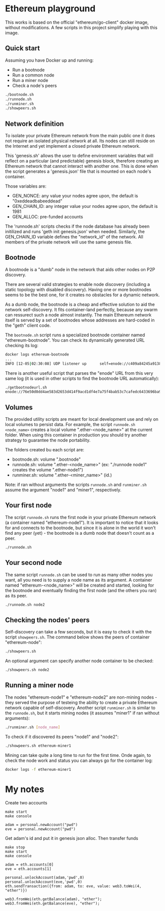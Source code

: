 Ethereum playground
==========

This works is based on the official "ethereum/go-client" docker image, without modifications. A few scripts in this project simplify playing with this image.

## Quick start

Assuming you have Docker up and running:

* Run a bootnode
* Run a common node
* Run a miner node
* Check a node's peers

```sh
./bootnode.sh
./runnode.sh
./runminer.sh
./showpeers.sh
```

## Network definition

To isolate your private Ethereum network from the main public one it does not require an isolated physical network at all. Its nodes can still reside on the Internet and yet implement a closed private Ethereum network.

This 'genesis.sh' allows the user to define environment variables that will reflect on a particular (and predictable) genesis block, therefore creating an Ethereum network that cannot interact with another one. This is done when the script generates a 'genesis.json' file that is mounted on each node's container.

Those variables are:

* GEN_NONCE: any value your nodes agree upon, the default is "0xeddeadbabeeddead"
* GEN_CHAIN_ID: any integer value your nodes agree upon, the default is 1981
* GEN_ALLOC: pre-funded accounts

The 'runnode.sh' scripts checks if the node database has already been initilized and runs 'geth init genesis.json' when needed. Similarly, the GEN_CHAIN_ID variable defines the "network_id" of the network. All members of the private network will use the same genesis file.

## Bootnode

A bootnode is a "dumb" node in the network that aids other nodes on P2P discovery.

There are several valid strategies to enable node discovery (including a static topology with disabled discovery). Having one or more bootnodes seems to be the best one, for it creates no obstacles for a dynamic network.

As a dumb node, the bootnode is a cheap and effective solution to aid the network self-discovery. It fits container-land perfectly, because any swarm can ressurect such a node almost instantly. The main Ethereum network itself is served by a set of bootnodes whose addresses are hard-coded in the "geth" client code.

The `bootnode.sh` script runs a specialized bootnode container named "ethereum-bootnode". You can check its dynamically generated URL checking its log:

```sh
docker logs ethereum-bootnode
...
INFO [12-05|02:30:08] UDP listener up      self=enode://c409a84245a91384a6743e800c4f45df31915d9c6a30c1352a4442d18e443b184107696231d714f3c3015f13263a416ec019d637fb567aea5455114f1cf161d2@[::]:30301
```

There is another useful script that parses the "enode" URL from this very same log (it is used in other scripts to find the bootnode URL automatically):

```sh
./getbootnodeurl.sh
enode://76e50d0dd4ae583d2653d414f9acd1df4e7a75f4bab53c7cafedc6433696ba9596c6dc84626423e629760b3ab2af9f97220dfee73961cb5be1a8ce1fa40a0bff@172.17.0.4:30301
```

## Volumes

The provided utility scripts are meant for local development use and rely on local volumes to persist data. For example, the script `runnode.sh <node_name>` creates a local volume ".ether-<node_name>" at the current folder. When using this container in production you should try another strategy to guarantee the node portability.

The folders created bu each script are:

* bootnode.sh: volume ".bootnode"
* runnode.sh: volume ".ether-<node_name>" (ex: "./runnode node1" creates the volume ".ether-node1")
* runminer.sh: volume ".ether-<miner_name>" (id.)

Note: if ran without arguments the scripts `runnode.sh` and `runminer.sh` assume the argument "node1" and "miner1", respectively.

## Your first node

The script `runnode.sh` runs the first node in your private Ethereum network (a container named "ethereum-node1"). It is important to notice that it looks for and connects to the bootnode, but since it is alone in the world it won't find any peer (yet) - the bootnode is a dumb node that doesn't count as a peer. 

```sh
./runnode.sh
```

## Your second node

The same script `runnode.sh` can be used to run as many other nodes you want, all you need is to supply a node name as its argument. A container named "ethereum-<node_name>" will be created and started, looking for the bootnode and eventually finding the first node (and the others you ran) as its peer.

```sh
./runnode.sh node2
```

## Checking the nodes' peers

Self-discovery can take a few seconds, but it is easy to check it with the script `showpeers.sh`. The command below shows the peers of container "ethereum-node":

```sh
./showpeers.sh
```

An optional argument can specify another node container to be checked: 

```sh
./showpeers.sh node2
```

## Running a miner node

The nodes "ethereum-node1" e "ethereum-node2" are non-mining nodes - they served the purpose of testeing the ability to create a private Ethereum network capable of self-discovery. Another script `runminer.sh` is similar to the `runnode.sh`, but it starts mining nodes (it assumes "miner1" if ran without arguments):

```sh
./runminer.sh [node_name]
```

To check if it discovered its peers "node1" and "node2":

```sh
./showpeers.sh ethereum-miner1
```

Mining can take quite a long time to run for the first time. Onde again, to check the node work and status you can always go for the container log:

```sh
docker logs -f ethereum-miner1
```

# My notes

Create two accounts

```
make start
make console

adam = personal.newAccount("pwd")
eve = personal.newAccount("pwd")
```

Get adam's id and put it in genesis json alloc.  Then transfer funds

```
make stop
make start
make console

adam = eth.accounts[0]
eve = eth.accounts[1]

personal.unlockAccount(adam,'pwd',0)
personal.unlockAccount(eve,'pwd',0)
eth.sendTransaction({from: adam, to: eve, value: web3.toWei(4, "ether")})

web3.fromWei(eth.getBalance(adam), "ether");
web3.fromWei(eth.getBalance(eve), "ether");
```

